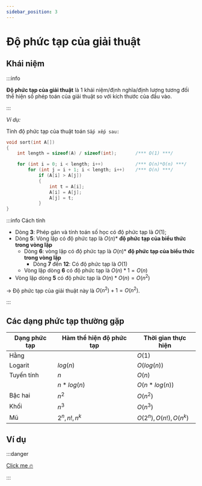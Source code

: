 ```yaml
---
sidebar_position: 3
---
```


# Độ phức tạp của giải thuật

## Khái niệm

:::info

**Độ phức tạp của giải thuật** là 1 khái niệm/định nghĩa/định lượng tương đối thể hiện số phép toán của giải thuật so với kích thước của đầu vào.

:::

_Ví dụ:_

Tính độ phức tạp của thuật toán `Sắp xếp sau:`

```c {3,5,6}
void sort(int A[])
{
    int length = sizeof(A) / sizeof(int);       /*** O(1) ***/

    for (int i = 0; i < length; i++)            /*** O(n)*O(n) ***/
        for (int j = i + 1; i < length; i++)    /*** O(n) ***/
            if (A[i] > A[j])
            {
                int t = A[i];
                A[i] = A[j];
                A[j] = t;
            }
}
```

:::info Cách tính

-   Dòng **3**: Phép gán và tính toán số học có độ phức tạp là $O(1)$;
-   Dòng **5**: Vòng lặp có độ phức tạp là $O(n) *$ **độ phức tạp của biểu thức trong vòng lặp**
    -   Dòng **6**: vòng lặp có độ phức tạp là $O(n) *$ **độ phức tạp của biểu thức trong vòng lặp**
        -   Dòng **7** đến **12**: Có độ phức tạp là $O(1)$
    -   Vòng lặp dòng **6** có độ phức tạp là $O(n)*1=O(n)$
-   Vòng lặp dòng **5** có độ phức tạp là $O(n)*O(n)=O(n^2)$

$\rightarrow$ Độ phức tạp của giải thuật này là $O(n^2) + 1 = O(n^2)$.

:::

## Các dạng phức tạp thường gặp

| Dạng phức tạp | Hàm thể hiện độ phức tạp | Thời gian thực hiện     |
| ------------- | ------------------------ | ----------------------- |
| Hằng          |                          | $O(1)$                  |
| Logarit       | $log(n)$                 | $O(log(n))$             |
| Tuyến tính    | $n$                      | $O(n)$                  |
|               | $n*log(n)$               | $O(n*log(n))$           |
| Bậc hai       | $n^2$                    | $O(n^2)$                |
| Khối          | $n^3$                    | $O(n^3)$                |
| Mũ            | $2^n, n!, n^k$           | $O(2^n), O(n!), O(n^k)$ |

## Ví dụ

:::danger

[Click me 🔥](./vidu.pdf)

:::
